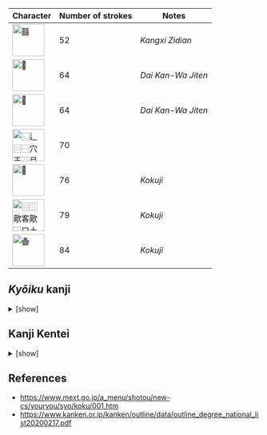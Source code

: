 | Character | Number of strokes | Notes |
|---|---|---|
| <img src="https://github.com/user-attachments/assets/7d7767f2-2492-4822-83c8-8797451b9e24" alt="䨻" width="64" height="64"> | 52 | _Kangxi Zidian_ |
| <img src="https://github.com/user-attachments/assets/7d96d059-0763-4a47-8f74-2811a09a5f31" alt="𠔻" width="64" height="64"> | 64 | _Dai Kan-Wa Jiten_ |
| <img src="https://github.com/user-attachments/assets/be3b4182-b1a1-4644-94a9-80b04926db49" alt="𪚥" width="64" height="64"> | 64 | _Dai Kan-Wa Jiten_ |
| <img src="https://github.com/user-attachments/assets/fe24dcab-59f2-4e56-b1b7-b37aa88b9a37" alt="⿺⻍⿳⿱穴王⿲月⿱⿲糸言糸⿲長馬長戈心" width="64" height="64"> | 70 | |
| <img src="https://github.com/user-attachments/assets/3aeb1875-ae77-4e5d-b305-b66ad94a0969" alt="𰽔" width="64" height="64"> | 76 | _Kokuji_ |
| <img src="https://github.com/user-attachments/assets/6cd4eab1-fb92-4c4b-9259-6d5f66833d22" alt="⿳⿲歒客歒⿰口圡⿲歒客客" width="64" height="64"> | 79 | _Kokuji_ |
| <img src="https://github.com/user-attachments/assets/76e9724f-63a1-4842-bd8f-1a2ca06f2bd8" alt="𱁬" width="64" height="64"> | 84 | _Kokuji_ |

## _Kyōiku_ kanji

<details>
<summary>[show]</summary>

| Grade | Kanji | Number of strokes |
|---|---|---|
| 1 | 森 | 12 |
| 2 | 曜 | 18 |
| 2 | 顔 | 18 |
| 3 | 題 | 18 |
| 4 | 競 | 20 |
| 4 | 議 | 20 |
| 5 | 護 | 20 |
| 6 | 臓 | 19 |
| 6 | 警 | 19 |

</details>

## Kanji Kentei

<details>
<summary>[show]</summary>

| Level | Kanji | Number of strokes |
|---|---|---|
| 4 | 鑑 | 23 |
| 3 | 顧 | 21 |
| 3 | 魔 | 21 |
| Pre-2 | 艦 | 21 |
| 2 | 鬱 | 29 |
| Pre-1 | 鸚 | 28 |
| 1 | 麤 | 33 |

</details>

## References

* https://www.mext.go.jp/a_menu/shotou/new-cs/youryou/syo/koku/001.htm
* https://www.kanken.or.jp/kanken/outline/data/outline_degree_national_list20200217.pdf
